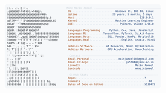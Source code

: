 <picture>
  <source srcset="https://raw.githubusercontent.com/mmazinjameel/mmazinjameel/main/dark_mode.svg?v=1744287565" media="(prefers-color-scheme: dark)">
  <img src="https://raw.githubusercontent.com/mmazinjameel/mmazinjameel/main/light_mode.svg?v=1744287565">
</picture>
